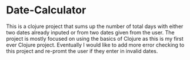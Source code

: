 # Date-Calculator
This is a clojure project that sums up the number of total days with either two dates already inputed or from two dates given from the user.
The project is mostly focused on using the basics of Clojure as this is my first ever Clojure project. Eventually I would like to add more error checking to this project and re-promt the user if they enter in invalid dates.
